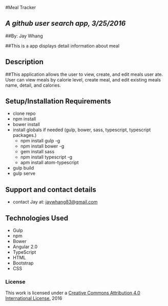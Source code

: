 #Meal Tracker

## _A github user search app, 3/25/2016_
##By: Jay Whang


##This is a app displays detail information about meal

## Description

##This application allows the user to view, create, and edit meals user ate. User can view meals by calorie level, create meal, and edit existing meals name, detail, and calories.

## Setup/Installation Requirements
- clone repo
- npm install
- bower install
- install globals if needed (gulp, bower, sass, typescript, typescript packages.)
  - npm install gulp -g
  - npm install bower -g
  - gem install sass
  - npm install typescript -g
  - apm install atom-typescript
- gulp build
- gulp serve

## Support and contact details
* contact Jay at: jaywhang83@gmail.com


## Technologies Used
* Gulp
* npm
* Bower
* Angular 2.0
* TypeScript
* HTML
* Bootstrap
* CSS

### License

This work is licensed under a [Creative Commons Attribution 4.0 International License.](http://creativecommons.org/licenses/by/4.0/) 2016
